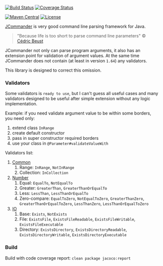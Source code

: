 [![Build Status](https://travis-ci.org/valery1707/jcommander-ext.svg)](https://travis-ci.org/valery1707/jcommander-ext)
[![Coverage Status](https://coveralls.io/repos/valery1707/jcommander-ext/badge.svg)](https://coveralls.io/r/valery1707/jcommander-ext)

[![Maven Central](https://maven-badges.herokuapp.com/maven-central/name.valery1707/jcommander-ext/badge.svg)](https://maven-badges.herokuapp.com/maven-central/name.valery1707/jcommander-ext)
[![License](https://img.shields.io/github/license/valery1707/jcommander-ext.svg)](http://opensource.org/licenses/MIT)

[JCommander](https://github.com/cbeust/jcommander) is very good command line parsing framework for Java.

> "Because life is too short to parse command line parameters"
> &copy; [Cédric Beust](http://jcommander.org/)

JCommander not only can parse program arguments, it also has an extension point for validation of argument values.
At the same time JCommander does not contain (at least in version `1.64`) any validators.

This library is designed to correct this omission.

### Validators

Some validators is `ready to use`, but I can't guess all useful cases and many validators designed to be useful after simple extension without any logic implementation.

Example: if you need validate argument value to be within some borders, you need only:

1. extend class `InRange`
1. create default constructor
1. pass in super constructor required borders
1. use your class in `@Parameter#validateValueWith`

Validators list:

1. [Common](http://www.javadoc.io/doc/name.valery1707/jcommander-validator-core)
    1. Range: `InRange`, `NotInRange`
    1. Collection: `InCollection`
1. [Number](http://www.javadoc.io/doc/name.valery1707/jcommander-validator-number)
    1. Equal: `EqualTo`, `NotEqualTo`
    1. Greater: `GreaterThan`, `GreaterThanOrEqualTo`
    1. Less: `LessThan`, `LessThanOrEqualTo`
    1. Zero-compare: `EqualToZero`, `NotEqualToZero`, `GreaterThanZero`, `GreaterThanOrEqualToZero`, `LessThanZero`, `LessThanOrEqualToZero`
1. [IO](http://www.javadoc.io/doc/name.valery1707/jcommander-validator-io)
    1. Base: `Exists`, `NotExists`
    1. File: `ExistsFile`, `ExistsFileReadable`, `ExistsFileWritable`, `ExistsFileExecutable`
    1. Directory: `ExistsDirectory`, `ExistsDirectoryReadable`, `ExistsDirectoryWritable`, `ExistsDirectoryExecutable`

### Build

Build with code coverage report: `clean package jacoco:report`
